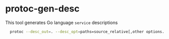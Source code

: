 # protoc-gen-desc

This tool generates Go language `service` descriptions

```sh
  protoc --desc_out=. --desc_opt=paths=source_relative[,other options...]
```

